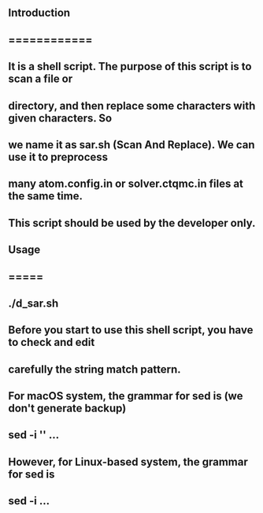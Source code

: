 ##
##
## Introduction
## ============
##
## It is a shell script. The purpose of this script is to scan a file or
## directory, and then replace some characters with given characters. So
## we name it as sar.sh (Scan And Replace). We can use it to preprocess
## many atom.config.in or solver.ctqmc.in files at the same time.
##
## This script should be used by the developer only.
##
## Usage
## =====
##
## ./d_sar.sh
##
## Before you start to use this shell script, you have to check and edit
## carefully the string match pattern.
##
## For macOS system, the grammar for sed is (we don't generate backup)
##     sed -i '' ...
##
## However, for Linux-based system, the grammar for sed is
##     sed -i ...
